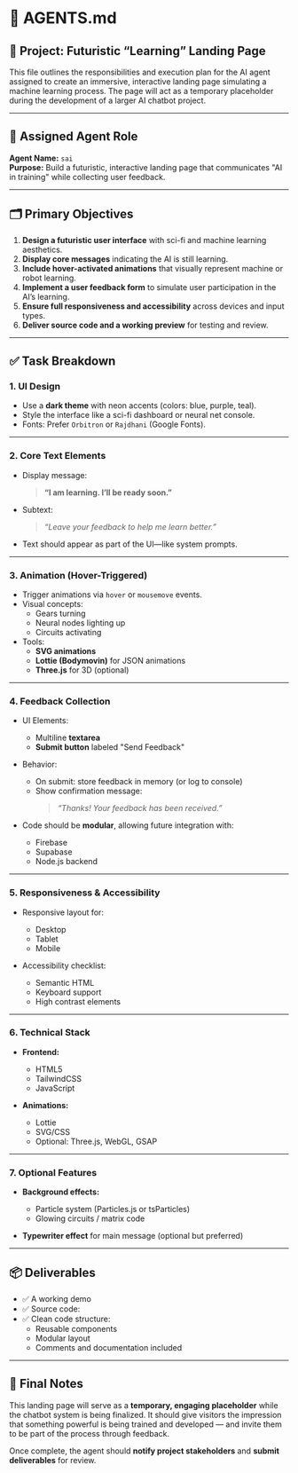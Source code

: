 # 🤖 AGENTS.md

## 🧠 Project: Futuristic “Learning” Landing Page

This file outlines the responsibilities and execution plan for the AI agent assigned to create an immersive, interactive landing page simulating a machine learning process. The page will act as a temporary placeholder during the development of a larger AI chatbot project.

---

## 👤 Assigned Agent Role

**Agent Name:** `sai`  
**Purpose:** Build a futuristic, interactive landing page that communicates "AI in training" while collecting user feedback.

---

## 🗂️ Primary Objectives

1. **Design a futuristic user interface** with sci-fi and machine learning aesthetics.
2. **Display core messages** indicating the AI is still learning.
3. **Include hover-activated animations** that visually represent machine or robot learning.
4. **Implement a user feedback form** to simulate user participation in the AI’s learning.
5. **Ensure full responsiveness and accessibility** across devices and input types.
6. **Deliver source code and a working preview** for testing and review.

---

## ✅ Task Breakdown

### 1. UI Design

- Use a **dark theme** with neon accents (colors: blue, purple, teal).
- Style the interface like a sci-fi dashboard or neural net console.
- Fonts: Prefer `Orbitron` or `Rajdhani` (Google Fonts).

---

### 2. Core Text Elements

- Display message:
  > **“I am learning. I’ll be ready soon.”**
  
- Subtext:
  > *“Leave your feedback to help me learn better.”*

- Text should appear as part of the UI—like system prompts.

---

### 3. Animation (Hover-Triggered)

- Trigger animations via `hover` or `mousemove` events.
- Visual concepts:
  - Gears turning
  - Neural nodes lighting up
  - Circuits activating
- Tools:
  - **SVG animations**
  - **Lottie (Bodymovin)** for JSON animations
  - **Three.js** for 3D (optional)

---

### 4. Feedback Collection

- UI Elements:
  - Multiline **textarea**
  - **Submit button** labeled "Send Feedback"

- Behavior:
  - On submit: store feedback in memory (or log to console)
  - Show confirmation message:  
    > *“Thanks! Your feedback has been received.”*

- Code should be **modular**, allowing future integration with:
  - Firebase
  - Supabase
  - Node.js backend

---

### 5. Responsiveness & Accessibility

- Responsive layout for:
  - Desktop
  - Tablet
  - Mobile

- Accessibility checklist:
  - Semantic HTML
  - Keyboard support
  - High contrast elements

---

### 6. Technical Stack

- **Frontend:**  
  - HTML5  
  - TailwindCSS  
  - JavaScript

- **Animations:**  
  - Lottie  
  - SVG/CSS  
  - Optional: Three.js, WebGL, GSAP

---

### 7. Optional Features

- **Background effects:**
  - Particle system (Particles.js or tsParticles)
  - Glowing circuits / matrix code
  
- **Typewriter effect** for main message (optional but preferred)

---

## 📦 Deliverables

- ✅ A working demo
- ✅ Source code:
- ✅ Clean code structure:
  - Reusable components
  - Modular layout
  - Comments and documentation included

---

## 📌 Final Notes

This landing page will serve as a **temporary, engaging placeholder** while the chatbot system is being finalized. It should give visitors the impression that something powerful is being trained and developed — and invite them to be part of the process through feedback.

Once complete, the agent should **notify project stakeholders** and **submit deliverables** for review.
